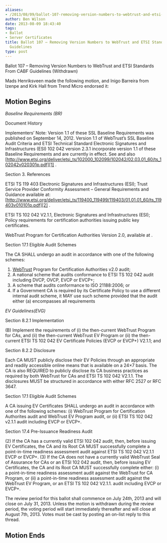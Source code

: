```yaml
---
aliases:
- /2013/08/09/ballot-107-removing-version-numbers-to-webtrust-and-etsi-standards-from-cabf-guidelines/
author: Ben Wilson
date: 2013-08-09 18:43:40
tags:
- Ballot
- Server Certificates
title: Ballot 107 – Removing Version Numbers to WebTrust and ETSI Standards From CABF
  Guidelines
type: post
---
```


Ballot 107 – Removing Version Numbers to WebTrust and ETSI Standards From CABF Guidelines (Withdrawn)

Mads Henriksveen made the following motion, and Inigo Barreira from Izenpe and Kirk Hall from Trend Micro endorsed it:

## Motion Begins

_Baseline Requirements (BR)_

Document History

Implementers’ Note: Version 1.1 of these SSL Baseline Requirements was published on September 14, 2012. Version 1.1 of WebTrust’s SSL Baseline Audit Criteria and ETSI Technical Standard Electronic Signatures and Infrastructures (ESI) 102 042 version 2.3.1 incorporate version 1.1 of these Baseline Requirements and are currently in effect. See and also [http://www.etsi.org/deliver/etsi_ts/102000_102099/102042/02.03.01_60/ts_102042v020301p.pdf][1] .

Section 3. References

ETSI TS 119 403 Electronic Signatures and Infrastructures (ESI); Trust Service Provider Conformity Assessment – General Requirements and Guidance available at: [http://www.etsi.org/deliver/etsi_ts/119400_119499/119403/01.01.01_60/ts_119403v010101p.pdf][2] .

ETSI TS 102 042 V2.1.1, Electronic Signatures and Infrastructures (ESI); Policy requirements for certification authorities issuing public key certificates.

WebTrust Program for Certification Authorities Version 2.0, available at .

Section 17.1 Eligible Audit Schemes

The CA SHALL undergo an audit in accordance with one of the following schemes:

1. [WebTrust][3] Program for Certification Authorities v2.0 audit;
1. A national scheme that audits conformance to ETSI TS 102 042 audit including DVCP, OVCP, EVCP or EVCP+;
1. A scheme that audits conformance to ISO 21188:2006; or
1. If a Government CA is required by its Certificate Policy to use a different internal audit scheme, it MAY use such scheme provided that the audit either (a) encompasses all requirements

_EV Guidelines(EVG)_

Section 8.2.1 Implementation

(B) Implement the requirements of (i) the then-current WebTrust Program for CAs, and (ii) the then-current WebTrust EV Program or (ii) the then-current ETSI TS 102 042 EV Certificate Policies (EVCP or EVCP+) V2.1.1; and

Section 8.2.2 Disclosure

Each CA MUST publicly disclose their EV Policies through an appropriate and readily accessible online means that is available on a 24×7 basis. The CA is also REQUIRED to publicly disclose its CA business practices as required by both WebTrust for CAs and ETSI TS 102 042 V2.1.1. The disclosures MUST be structured in accordance with either RFC 2527 or RFC 3647.

Section 17.1 Eligible Audit Schemes

A CA issuing EV Certificates SHALL undergo an audit in accordance with one of the following schemes:
(i) WebTrust Program for Certification Authorites audit and WebTrust EV Program audit, or
(ii) ETSI TS 102 042 v2.1.1 audit including EVCP or EVCP+.

Section 17.4 Pre-Issuance Readiness Audit

(2) If the CA has a currently valid ETSI 102 042 audit, then, before issuing EV Certificates, the CA and its Root CA MUST successfully complete a point-in-time readiness assessment audit against ETSI TS 102 042 V2.1.1 EVCP or EVCP+. (3) If the CA does not have a currently valid WebTrust Seal of Assurance for CAs or an ETSI 102 042 audit, then, before issuing EV Certificates, the CA and its Root CA MUST successfully complete either: (i) a point-in-time readiness assessment audit against the WebTrust for CA Program, or (ii) a point-in-time readiness assessment audit against the WebTrust EV Program, or an ETSI TS 102 042 V2.1.1. audit including EVCP or EVCP+.

The review period for this ballot shall commence on July 24th, 2013 and will close on July 31, 2013. Unless the motion is withdrawn during the review period, the voting period will start immediately thereafter and will close at August 7th, 2013. Votes must be cast by posting an on-list reply to this thread.

## Motion Ends

[1]: http://www.etsi.org/deliver/etsi_ts/102000_102099/102042/02.03.01_60/ts_102042v020301p.pdf
[2]: http://www.etsi.org/deliver/etsi_ts/119400_119499/119403/01.01.01_60/ts_119403v010101p.pdf
[3]: /wiki/WebTrust